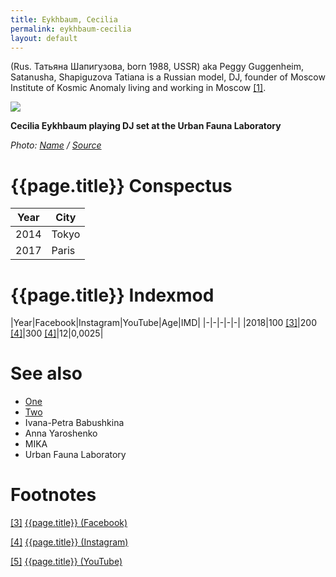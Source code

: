 ```yaml
---
title: Eykhbaum, Cecilia
permalink: eykhbaum-cecilia
layout: default
---
```



(Rus. Татьяна Шапигузова, born 1988, USSR) aka Peggy Guggenheim, Satanusha, Shapiguzova Tatiana is a Russian model, DJ, founder of Moscow Institute of Kosmic Anomaly living and working in Moscow <span id="a1">[\[1\]](#f1)</span>.

![](/encyclopedia/images/image-name.jpg)

**Cecilia Eykhbaum playing DJ set at the Urban Fauna Laboratory**

*Photo: [Name](index) / [Source](index)*

# {{page.title}} Conspectus

|Year|City|
|-|-|
|2014|Tokyo|
|2017|Paris|

# {{page.title}} Indexmod

|Year|Facebook|Instagram|YouTube|Age|IMD|
|-|-|-|-|-|
|2018|100 <span id="a3">[\[3\]](#f3)</span>|200 <span id="a4">[\[4\]](#f4)</span>|300 <span id="a4">[\[4\]](#f4)</span>|12|0,0025|


# See also

+ [One](index)
+ [Two](index)
+ Ivana-Petra Babushkina
+ Anna Yaroshenko
+ MIKA
+ Urban Fauna Laboratory

# Footnotes

[[3]](#a3) <span id="f3"></span> [{{page.title}} (Facebook)](index)

[[4]](#a4) <span id="f4"></span> [{{page.title}} (Instagram)](index)

[[5]](#a5) <span id="f5"></span> [{{page.title}} (YouTube)](index)
